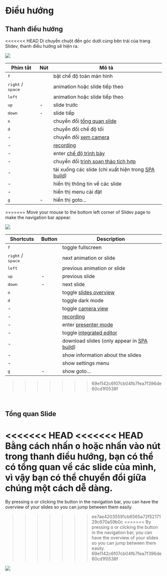 # Điều hướng

## Thanh điều hướng

<<<<<<< HEAD
Di chuyển chuột đến góc dưới cùng bên trái của trang Slidev, thanh điều hướng sẽ hiện ra.

![](/screenshots/navbar.png)

| Phím tắt | Nút | Mô tả |
| --- | --- | --- |
| <kbd>f</kbd> | <carbon-maximize class="inline-icon-btn"/> <carbon-minimize class="inline-icon-btn"/> | bật chế độ toàn màn hình |
| <kbd>right</kbd> / <kbd>space</kbd> | <carbon-arrow-right class="inline-icon-btn"/> | animation hoặc slide tiếp theo |
| <kbd>left</kbd> | <carbon-arrow-left class="inline-icon-btn"/> | animation hoặc slide tiếp theo |
| <kbd>up</kbd> | - |  slide trước |
| <kbd>down</kbd> | - | slide tiếp |
| <kbd>o</kbd> | <carbon-apps class="inline-icon-btn"/> | chuyển đổi [tổng quan slide](#slides-overview) |
| <kbd>d</kbd> | <carbon-sun class="inline-icon-btn"/> <carbon-moon class="inline-icon-btn"/> | chuyển đổi chế độ tối |
| - | <carbon-user-avatar class="inline-icon-btn"/> | chuyển đổi [xem camera](/guide/recording#camera-view) |
| - | <carbon-video class="inline-icon-btn"/> | [recording](/guide/recording#camera-view) |
| - | <carbon-user-speaker class="inline-icon-btn"/> | enter [chế độ trình bày](/guide/presenter-mode) |
| - | <carbon-edit class="inline-icon-btn"/> | chuyển đổi [trình soạn thảo tích hợp](/guide/editors#integrated-editor) |
| - | <carbon-download class="inline-icon-btn"/> | tải xuống các slide (chỉ xuất hiện trong [SPA build](/guide/exporting#single-page-application-spa)) |
| - | <carbon-information class="inline-icon-btn"/> | hiển thị thông tin về các slide |
| - | <carbon-settings-adjust class="inline-icon-btn"/> | hiển thị menu cài đặt |
| <kbd>g</kbd> | - | hiển thị goto... |
=======
Move your mouse to the bottom left corner of Slidev page to make the navigation bar appear.

![](/screenshots/navbar.png)

| Shortcuts                           | Button                                                                                | Description                                                                                |
| ----------------------------------- | ------------------------------------------------------------------------------------- | ------------------------------------------------------------------------------------------ |
| <kbd>f</kbd>                        | <carbon-maximize class="inline-icon-btn"/> <carbon-minimize class="inline-icon-btn"/> | toggle fullscreen                                                                          |
| <kbd>right</kbd> / <kbd>space</kbd> | <carbon-arrow-right class="inline-icon-btn"/>                                         | next animation or slide                                                                    |
| <kbd>left</kbd>                     | <carbon-arrow-left class="inline-icon-btn"/>                                          | previous animation or slide                                                                |
| <kbd>up</kbd>                       | -                                                                                     | previous slide                                                                             |
| <kbd>down</kbd>                     | -                                                                                     | next slide                                                                                 |
| <kbd>o</kbd>                        | <carbon-apps class="inline-icon-btn"/>                                                | toggle [slides overview](#slides-overview)                                                 |
| <kbd>d</kbd>                        | <carbon-sun class="inline-icon-btn"/> <carbon-moon class="inline-icon-btn"/>          | toggle dark mode                                                                           |
| -                                   | <carbon-user-avatar class="inline-icon-btn"/>                                         | toggle [camera view](/guide/recording#camera-view)                                         |
| -                                   | <carbon-video class="inline-icon-btn"/>                                               | [recording](/guide/recording#camera-view)                                                  |
| -                                   | <carbon-user-speaker class="inline-icon-btn"/>                                        | enter [presenter mode](/guide/presenter-mode)                                              |
| -                                   | <carbon-edit class="inline-icon-btn"/>                                                | toggle [integrated editor](/guide/editors#integrated-editor)                               |
| -                                   | <carbon-download class="inline-icon-btn"/>                                            | download slides (only appear in [SPA build](/guide/exporting#single-page-application-spa)) |
| -                                   | <carbon-information class="inline-icon-btn"/>                                         | show information about the slides                                                          |
| -                                   | <carbon-settings-adjust class="inline-icon-btn"/>                                     | show settings menu                                                                         |
| <kbd>g</kbd>                        | -                                                                                     | show goto...                                                                               |
>>>>>>> 69e1142c6f07cb04fb7fea7f396de60cd1f0538f

<br>

## Tổng quan Slide

<<<<<<< HEAD
<<<<<<< HEAD
Bằng cách nhấn <kbd>o</kbd> hoặc nhấn vào nút <carbon-user-speaker class="inline-icon-btn"/> trong thanh điều hướng, bạn có thể có tổng quan về các slide của mình, vì vậy bạn có thể chuyển đổi giữa chúng một cách dễ dàng.
=======
By pressing <kbd>o</kbd> or clicking the <carbon-apps class="inline-icon-btn"/> button in the navigation bar, you can have the overview of your slides so you can jump between them easily. 
>>>>>>> ee7ae42035591cb6565a72f5217129c670a59b0c
=======
By pressing <kbd>o</kbd> or clicking the <carbon-apps class="inline-icon-btn"/> button in the navigation bar, you can have the overview of your slides so you can jump between them easily.
>>>>>>> 69e1142c6f07cb04fb7fea7f396de60cd1f0538f

![](/screenshots/slides-overview.png)

